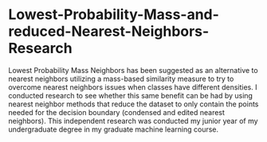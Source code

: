 # Lowest-Probability-Mass-and-reduced-Nearest-Neighbors-Research
Lowest Probability Mass Neighbors has been suggested as an alternative to nearest neighbors utilizing a mass-based similarity measure to try to overcome nearest neighbors issues when classes have different densities. I conducted research to see whether this same benefit can be had by using nearest neighbor methods that reduce the dataset to only contain the points needed for the decision boundary (condensed and edited nearest neighbors). This independent research was conducted my junior year of my undergraduate degree in my graduate machine learning course.
